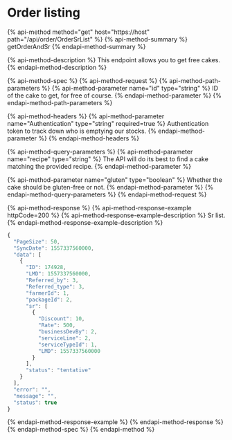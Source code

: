 # Order listing

{% api-method method="get" host="https://host" path="/api/order/OrderSrList" %}
{% api-method-summary %}
getOrderAndSr
{% endapi-method-summary %}

{% api-method-description %}
This endpoint allows you to get free cakes.
{% endapi-method-description %}

{% api-method-spec %}
{% api-method-request %}
{% api-method-path-parameters %}
{% api-method-parameter name="id" type="string" %}
ID of the cake to get, for free of course.
{% endapi-method-parameter %}
{% endapi-method-path-parameters %}

{% api-method-headers %}
{% api-method-parameter name="Authentication" type="string" required=true %}
Authentication token to track down who is emptying our stocks.
{% endapi-method-parameter %}
{% endapi-method-headers %}

{% api-method-query-parameters %}
{% api-method-parameter name="recipe" type="string" %}
The API will do its best to find a cake matching the provided recipe.
{% endapi-method-parameter %}

{% api-method-parameter name="gluten" type="boolean" %}
Whether the cake should be gluten-free or not.
{% endapi-method-parameter %}
{% endapi-method-query-parameters %}
{% endapi-method-request %}

{% api-method-response %}
{% api-method-response-example httpCode=200 %}
{% api-method-response-example-description %}
Sr list.
{% endapi-method-response-example-description %}

```javascript
{
  "PageSize": 50,
  "SyncDate": 1557337560000,
  "data": [
    {
      "ID": 174928,
      "LMD": 1557337560000,
      "Referred_by": 3,
      "Referred_type": 3,
      "farmerId": 1,
      "packageId": 2,
      "sr": [
        {
          "Discount": 10,
          "Rate": 500,
          "businessDevBy": 2,
          "serviceLine": 2,
          "serviceTypeId": 1,
          "LMD": 1557337560000
        }
      ],
      "status": "tentative"
    }
  ],
  "error": "",
  "message": "",
  "status": true
}
```
{% endapi-method-response-example %}
{% endapi-method-response %}
{% endapi-method-spec %}
{% endapi-method %}



